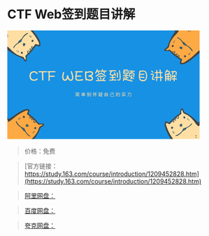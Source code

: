 # CTF Web签到题目讲解

![img](../../../assets/study163/free/dc5fb75f554e4f49aade003bcaf76443.png)

> 价格：免费

> [官方链接：https://study.163.com/course/introduction/1209452828.htm](https://study.163.com/course/introduction/1209452828.htm)

> [阿里网盘：]()

> [百度网盘：]()

> [夸克网盘：]()
